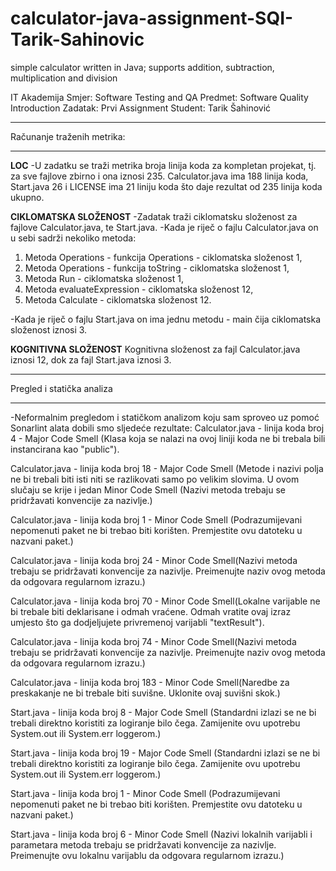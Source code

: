 # calculator-java-assignment-SQI-Tarik-Sahinovic
simple calculator written in Java; supports addition, subtraction, multiplication and division

IT Akademija
Smjer: Software Testing and QA
Predmet: Software Quality Introduction
Zadatak: Prvi Assignment
Student: Tarik Šahinović

***************************************************
Računanje traženih metrika:
***************************************************

******LOC******
-U zadatku se traži metrika broja linija koda za kompletan projekat, tj. za sve fajlove zbirno i ona iznosi 235. Calculator.java ima 188 linija koda, Start.java 26
i LICENSE ima 21 liniju koda što daje rezultat od 235 linija koda ukupno. 

******CIKLOMATSKA SLOŽENOST******
-Zadatak traži ciklomatsku složenost za fajlove Calculator.java, te Start.java. 
-Kada je riječ o fajlu Calculator.java on u sebi sadrži nekoliko metoda:
1. Metoda Operations - funkcija Operations - ciklomatska složenost 1,
2. Metoda Operations - funkcija toString - ciklomatska složenost 1,
3. Metoda Run - ciklomatska složenost 1,
4. Metoda evaluateExpression - ciklomatska složenost 12,
5. Metoda Calculate - ciklomatska složenost 12.

-Kada je riječ o fajlu Start.java on ima jednu metodu - main čija ciklomatska složenost iznosi 3. 

******KOGNITIVNA SLOŽENOST******
Kognitivna složenost za fajl Calculator.java iznosi 12, dok za fajl Start.java iznosi 3.

*****************************************************
Pregled i statička analiza
*****************************************************

-Neformalnim pregledom i statičkom analizom koju sam sproveo uz pomoć Sonarlint alata dobili smo sljedeće rezultate:
Calculator.java - linija koda broj 4 - Major Code Smell (Klasa koja se nalazi na ovoj liniji koda ne bi trebala bili instancirana kao "public").

Calculator.java - linija koda broj 18 - Major Code Smell (Metode i nazivi polja ne bi trebali biti isti niti se razlikovati samo po velikim slovima. U ovom slučaju se krije i jedan Minor Code Smell (Nazivi metoda trebaju se pridržavati konvencije za nazivlje.)

Calculator.java - linija koda broj 1 - Minor Code Smell (Podrazumijevani nepomenuti paket ne bi trebao biti korišten. Premjestite ovu datoteku u nazvani paket.)

Calculator.java - linija koda broj 24 - Minor Code Smell(Nazivi metoda trebaju se pridržavati konvencije za nazivlje. Preimenujte naziv ovog metoda da odgovara regularnom izrazu.)

Calculator.java - linija koda broj 70 - Minor Code Smell(Lokalne varijable ne bi trebale biti deklarisane i odmah vraćene. Odmah vratite ovaj izraz umjesto što ga dodjeljujete privremenoj varijabli "textResult").

Calculator.java - linija koda broj 74 - Minor Code Smell(Nazivi metoda trebaju se pridržavati konvencije za nazivlje. Preimenujte naziv ovog metoda da odgovara regularnom izrazu.)

Calculator.java - linija koda broj 183 - Minor Code Smell(Naredbe za preskakanje ne bi trebale biti suvišne. Uklonite ovaj suvišni skok.)

Start.java - linija koda broj 8 - Major Code Smell (Standardni izlazi se ne bi trebali direktno koristiti za logiranje bilo čega. Zamijenite ovu upotrebu System.out ili System.err loggerom.)

Start.java - linija koda broj 19 - Major Code Smell (Standardni izlazi se ne bi trebali direktno koristiti za logiranje bilo čega. Zamijenite ovu upotrebu System.out ili System.err loggerom.)

Start.java - linija koda broj 1 - Minor Code Smell (Podrazumijevani nepomenuti paket ne bi trebao biti korišten. Premjestite ovu datoteku u nazvani paket.)

Start.java - linija koda broj 6 - Minor Code Smell (Nazivi lokalnih varijabli i parametara metoda trebaju se pridržavati konvencije za nazivlje. Preimenujte ovu lokalnu varijablu da odgovara regularnom izrazu.)

